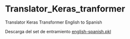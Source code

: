 # Translator_Keras_tranformer
Translator Keras Transformer English to Spanish

Descarga del set de entramiento [english-spanish.pkl](https://mega.nz/file/3hphFSaI#H8Y_3pa5g8k8C34-Z00U1Inb6TTkuJ73ZpjtIW2VoAs)
